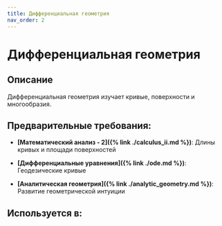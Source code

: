 ```yaml
---
title: Дифференциальная геометрия
nav_order: 2
---
```


# Дифференциальная геометрия


## Описание 
Дифференциальная геометрия изучает кривые, поверхности и многообразия. 


## Предварительные требования:

- **[Математический анализ - 2]({% link ./calculus_ii.md %})**: Длины кривых и площади поверхностей


- **[Дифференциальные уравнения]({% link ./ode.md %})**: Геодезические кривые


- **[Аналитическая геометрия]({% link ./analytic_geometry.md %})**: Развитие геометрической интуиции



## Используется в:

